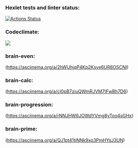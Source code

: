 ### Hexlet tests and linter status:
[![Actions Status](https://github.com/bestwxrld/frontend-project-44/workflows/hexlet-check/badge.svg)](https://github.com/bestwxrld/frontend-project-44/actions)
### Codeclimate:
<a href="https://codeclimate.com/github/bestwxrld/frontend-project-44/maintainability"><img src="https://api.codeclimate.com/v1/badges/100533276b0e4b96b4bd/maintainability" /></a>





### brain-even: 
(https://asciinema.org/a/2hWUhjqP4Kp2Ksye6UR8OSCNI)
### brain-calc:
(https://asciinema.org/a/cl0pB7ziuQWmRJVM7IFwBh7D6)


### brain-progression:
(https://asciinema.org/a/rNNJHW6JOWdYVmg8yToo4sGHx)
### brain-prime:
(https://asciinema.org/a/QJ1pt41tiNNk9xo3PmHYsJ3UN)
